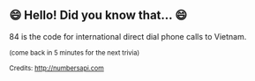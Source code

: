## 😄 Hello! Did you know that... 😄
84 is the code for international direct dial phone calls to Vietnam.

<sup>(come back in 5 minutes for the next trivia)</sup>


<sup>Credits: http://numbersapi.com</sup>
